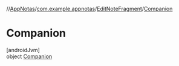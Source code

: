 //[AppNotas](../../../../index.md)/[com.example.appnotas](../../index.md)/[EditNoteFragment](../index.md)/[Companion](index.md)

# Companion

[androidJvm]\
object [Companion](index.md)
